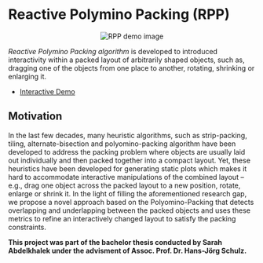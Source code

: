 # Reactive Polymino Packing (RPP)
<p align="center">
  <img src="https://github.com/SarAhmed/Reactive-Polyomino-Packing/blob/main/RPP-demo.gif" alt="RPP demo image"/>
</p>

_Reactive Polymino Packing algorithm_ is developed to introduced interactivity within a packed layout of arbitrarily shaped objects, such as, dragging one of the objects from one place to another, rotating, shrinking or enlarging it.

- [Interactive Demo](https://sarahmed.github.io/Reactive-Polyomino-Packing/)

## Motivation
In the last few decades, many heuristic algorithms, such as strip-packing, tiling, alternate-bisection and polyomino-packing algorithm have been developed to address the packing problem where objects are usually laid out individually and then packed together into a compact layout. Yet, these heuristics have been developed for generating static plots which makes it hard to accommodate interactive manipulations of the combined layout – e.g., drag one object across the packed layout to a new position, rotate, enlarge or shrink it. In the light of filling the aforementioned research gap, we propose a novel approach based on the Polyomino-Packing that detects overlapping and underlapping between the packed objects and uses these metrics to refine an interactively changed layout to satisfy the packing constraints.

**This project was part of the bachelor thesis conducted by Sarah Abdelkhalek under the advisment of Assoc. Prof. Dr. Hans-Jörg Schulz.**
